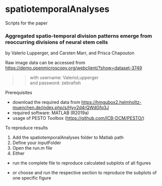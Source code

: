 # spatiotemporalAnalyses
Scripts for the paper

### Aggregated spatio-temporal division patterns emerge from reoccurring divisions of neural stem cells
by Valerio Lupperger, and Carsten Marr, and Prisca Chapouton

Raw image data can be accessed from https://demo.openmicroscopy.org/webclient/?show=dataset-3749
 >>with username: ValerioLupperger  
 >>and password: zebrafish  
 
Prerequisites
- download the required data from https://hmgubox2.helmholtz-muenchen.de/index.php/s/Hyy2d4rQWdGfq3J
- required software: MATLAB (R2019a)
- usage of PESTO Toolbox (https://github.com/ICB-DCM/PESTO/)

 To reproduce results  
1. Add the spatiotemporalAnalyses folder to Matlab path
2. Define your inputFolder
3. Open the run.m file
4. Either 

-  run the complete file to reproduce calculated subplots of all figures </p></li>
-  or choose and run the respective section to reproduce the subplots of one specific figure </p></li>

